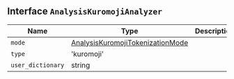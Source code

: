 ## Interface `AnalysisKuromojiAnalyzer`

| Name | Type | Description |
| - | - | - |
| `mode` | [AnalysisKuromojiTokenizationMode](./AnalysisKuromojiTokenizationMode.md) | &nbsp; |
| `type` | 'kuromoji' | &nbsp; |
| `user_dictionary` | string | &nbsp; |
